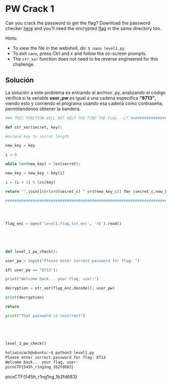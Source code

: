 # PW Crack 1
Can you crack the password to get the flag? Download the password checker [here](https://artifacts.picoctf.net/c/53/level1.py) and you'll need the encrypted [flag](https://artifacts.picoctf.net/c/53/level1.flag.txt.enc) in the same directory too.

Hints:
- To view the file in the webshell, do: `$ nano level1.py`
- To exit `nano`, press Ctrl and x and follow the on-screen prompts.
- The `str_xor` function does not need to be reverse engineered for this challenge.

## Solución
La solución a este problema es entrando al archivo .py, analizando el código verifica si la variable **user_pw** es igual a una cadena especifica **"8713"**, viendo esto y corriendo el programa usando esa cadena como contraseña, permitiendonos obtener la bandera.

``` python
### THIS FUNCTION WILL NOT HELP YOU FIND THE FLAG --LT ########################

def str_xor(secret, key):

#extend key to secret length

new_key = key

i = 0

while len(new_key) < len(secret):

new_key = new_key + key[i]

i = (i + 1) % len(key)

return "".join([chr(ord(secret_c) ^ ord(new_key_c)) for (secret_c,new_key_c) in zip(secret,new_key)])

###############################################################################

  
  

flag_enc = open('level1.flag.txt.enc', 'rb').read()

  
  
  

def level_1_pw_check():

user_pw = input("Please enter correct password for flag: ")

if( user_pw == "8713"):

print("Welcome back... your flag, user:")

decryption = str_xor(flag_enc.decode(), user_pw)

print(decryption)

return

print("That password is incorrect")

  
  
  

level_1_pw_check()
```

``` bash
holiwiscach@ubuntu:~$ python3 level1.py
Please enter correct password for flag: 8713
Welcome back... your flag, user:
picoCTF{545h_r1ng1ng_1b2fd683}

```

picoCTF{545h_r1ng1ng_1b2fd683}
